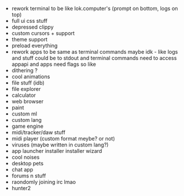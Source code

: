  - rework terminal to be like lok.computer's (prompt on bottom, logs on top)
 - full ui css stuff
 - depressed clippy
 - custom cursors + support
 - theme support
 - preload everything
 - rework apps to be same as terminal commands maybe idk - like logs and stuff could be
to stdout and terminal commands need to access appapi and apps need flags so like
 - dithering ?
 - cool animations
 - file stuff (idb)
 - file explorer
 - calculator
 - web browser
 - paint
 - custom ml
 - custom lang
 - game engine
 - midi/tracker/daw stuff
 - midi player (custom format meybe? or not)
 - viruses (maybe written in custom lang?)
 - app launcher installer installer wizard
 - cool noises
 - desktop pets
 - chat app
 - forums n stuff
 - raondomly joining irc lmao
 - hunter2
